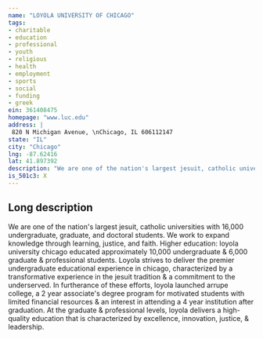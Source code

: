 ```yaml
---
name: "LOYOLA UNIVERSITY OF CHICAGO"
tags:
- charitable
- education
- professional
- youth
- religious
- health
- employment
- sports
- social
- funding
- greek
ein: 361408475
homepage: "www.luc.edu"
address: |
 820 N Michigan Avenue, \nChicago, IL 606112147
state: "IL"
city: "Chicago"
lng: -87.62416
lat: 41.897392
description: "We are one of the nation's largest jesuit, catholic universities with 16,000 students. We work to expand knowledge through learning, justice, and faith. "
is_501c3: X
---
```


## Long description

We are one of the nation's largest jesuit, catholic universities with 16,000 undergraduate, graduate, and doctoral students. We work to expand knowledge through learning, justice, and faith. Higher education: loyola university chicago educated approximately 10,000 undergraduate & 6,000 graduate & professional students. Loyola strives to deliver the premier undergraduate educational experience in chicago, characterized by a transformative experience in the jesuit tradition & a commitment to the underserved. In furtherance of these efforts, loyola launched arrupe college, a 2 year associate's degree program for motivated students with limited financial resources & an interest in attending a 4 year institution after graduation. At the graduate & professional levels, loyola delivers a high-quality education that is characterized by excellence, innovation, justice, & leadership. 
